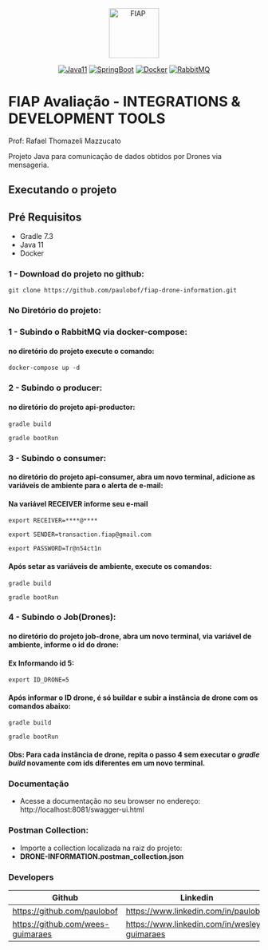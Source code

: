 <div align="center">
<a href="https://www.fiap.com.br" target="_blank">
    <img src="https://www.fiap.com.br/wp-content/themes/fiap2016/images/mobile/mba/vitrine/mba-logo.png" height="100px" alt="FIAP" class="center"/>
</a>

[![Java11](https://img.shields.io/badge/devel-Java-brightgreen)](https://docs.oracle.com/en/java/javase/11)
[![SpringBoot](https://img.shields.io/badge/framework-SpringBoot-brightgreen)](https://docs.spring.io/spring-boot/docs/current/reference/htmlsingle)
[![Docker](https://img.shields.io/badge/container-Docker-brightgreen)](https://www.docker.com)
[![RabbitMQ](https://img.shields.io/badge/messenger%20broker-RabbitMQ-brightgreen)](https://www.rabbitmq.com/)
</div>

# FIAP Avaliação - INTEGRATIONS & DEVELOPMENT TOOLS
Prof: Rafael Thomazeli Mazzucato


Projeto Java para comunicação de dados obtidos por Drones via mensageria.


## Executando o projeto

## Pré Requisitos

- Gradle 7.3
- Java 11
- Docker

### 1 - Download do projeto no github:

```
git clone https://github.com/paulobof/fiap-drone-information.git
```

### No Diretório do projeto:

### 1 - Subindo o RabbitMQ via docker-compose:
#### no diretório do projeto execute o comando:

 ~~~shell
docker-compose up -d
 ~~~

### 2 - Subindo o producer:
#### no diretório do projeto api-productor:

~~~shell
gradle build
~~~

~~~shell
gradle bootRun
~~~

### 3 - Subindo o consumer:
#### no diretório do projeto api-consumer, abra um novo terminal, adicione as variáveis de ambiente para o alerta de e-mail:
#### Na variável RECEIVER informe seu e-mail

~~~shell
export RECEIVER=****@****
~~~
~~~shell
export SENDER=transaction.fiap@gmail.com
~~~
~~~shell
export PASSWORD=Tr@n54ct1n
~~~

#### Após setar as variáveis de ambiente, execute os comandos:

~~~shell
gradle build
~~~

~~~shell
gradle bootRun
~~~


### 4 - Subindo o Job(Drones):
#### no diretório do projeto job-drone, abra um novo terminal, via variável de ambiente, informe o id do drone:
#### **Ex** Informando id 5:

~~~shell
export ID_DRONE=5
~~~

#### Após informar o ID drone, é só buildar e subir a instância de drone com os comandos abaixo:

~~~shell
gradle build
~~~

~~~shell
gradle bootRun
~~~


#### **Obs:** Para cada instância de drone, repita o passo 4 sem executar o **_gradle build_** novamente com ids diferentes em um novo terminal.

### Documentação
- Acesse a documentação no seu browser no endereço:
  http://localhost:8081/swagger-ui.html

### Postman Collection:
- Importe a collection localizada na raiz do projeto: 
- **DRONE-INFORMATION.postman_collection.json**

### Developers
| Github                              | Linkedin                                      |
|-------------------------------------|-----------------------------------------------|
| https://github.com/paulobof         | https://www.linkedin.com/in/paulobof          |
| https://github.com/wees-guimaraes   | https://www.linkedin.com/in/wesley-guimaraes  |
